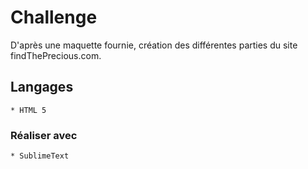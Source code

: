 # Challenge

D'après une maquette fournie, création des différentes parties du site findThePrecious.com.

## Langages
    * HTML 5
    
### Réaliser avec
    * SublimeText
